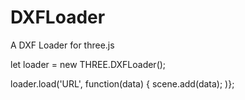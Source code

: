 # DXFLoader
A DXF Loader for three.js


let loader = new THREE.DXFLoader();

loader.load('URL', function(data) {
  scene.add(data);
)};
